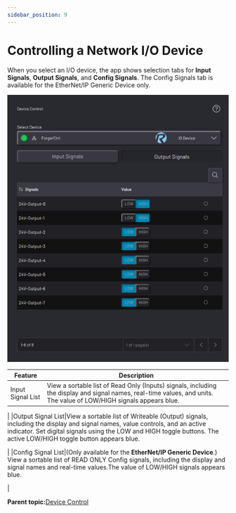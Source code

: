 ```yaml
---
sidebar_position: 9
---
```


# Controlling a Network I/O Device

When you select an I/O device, the app shows selection tabs for **Input Signals**, **Output Signals**, and **Config Signals**. The Config Signals tab is available for the EtherNet/IP Generic Device only.

![](../Images/DeviceControls/ForgeCtrl-OutputSignals.png)

|Feature|Description|
|-------|-----------|
|Input Signal List|View a sortable list of Read Only \(Inputs\) signals, including the display and signal names, real-time values, and units. The value of LOW/HIGH signals appears blue.

|
|Output Signal List|View a sortable list of Writeable \(Output\) signals, including the display and signal names, value controls, and an active indicator. Set digital signals using the LOW and HIGH toggle buttons. The active LOW/HIGH toggle button appears blue.

|
|Config Signal List|\(Only available for the **EtherNet/IP Generic Device**.\) View a sortable list of READ ONLY Config signals, including the display and signal names and real-time values.The value of LOW/HIGH signals appears blue.

|

**Parent topic:**[Device Control](../DeviceControls/DeviceControlOverview.md)

